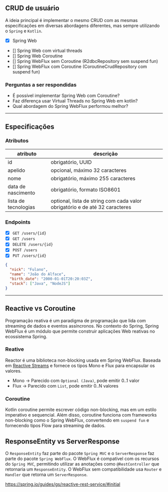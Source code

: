 ## CRUD de usuário

A ideia principal é implementar o mesmo CRUD com as mesmas especificações em diversas abordagens diferentes, 
mas sempre utilizando o `Spring` e `Kotlin`. 

- [x] Spring Web 
- [] Spring Web com virtual threads 
- [] Spring Web Coroutine 
- [] Spring WebFlux sem Coroutine (R2dbcRepository sem suspend fun)
- [] Spring WebFlux com Coroutine (CoroutineCrudRepository com suspend fun)

### Perguntas a ser respondidas

- É possível implementar Spring Web com Coroutine?
- Faz diferença usar Virtual Threads no Spring Web em kotlin?
- Qual abordagem do Spring WebFlux performou melhor? 

---

## Especificações 

### Atributos

| atributo             | descrição                                                                   |
|----------------------|-----------------------------------------------------------------------------|
| id                   | obrigatório, UUID                                                           |
| apelido              | opcional, máximo 32 caracteres                                              |
| nome                 | obrigatório, máximo 255 caracteres                                          |
| data de nascimento   | obrigatório, formato ISO8601                                                |
| lista de tecnologias | optional, lista de string com cada valor obrigatório e de até 32 caracteres |


### Endpoints

- [x] `GET /users/{id}`
- [x] `GET /users`
- [x] `DELETE /users/{id}`
- [x] `POST /users`
- [x] `PUT /users/{id}`

```json
{
  "nick": "Fulano",
  "name": "João do Alface",
  "birth_date": "2000-01-01T20:20:03Z",
  "stack": ["Java", "NodeJS"]
}
```

---

## Reactive vs Coroutine

Programação reativa é um paradigma de programação que lida com streaming de dados e eventos assíncronos.
No contexto do Spring, Spring WebFlux é um módulo que permite construir aplicações Web reativas no ecossistema Spring.

### Reative

Reactor é uma biblioteca non-blocking usada em Spring WebFlux. Baseada em [Reactive Streams](https://github.com/reactive-streams/reactive-streams-jvm) e fornece os tipos
Mono e Flux para encapsular os valores.

- Mono -> Parecido com `Optional (Java)`, pode emitir 0..1 valor 
- Flux -> Parecido com `List`, pode emitir 0..N valores

### Coroutine

Kotlin coroutine permite escrever código non-blocking, mas em um estilo imperativo e sequencial.
Além disso, coroutine funciona com frameworks non-blocking como o Spring WebFlux, convertendo em `suspend fun` e fornecendo
tipos Flow para streaming de dados. 

## ResponseEntity vs ServerResponse

O `ResponseEntity` faz parte do pacote `Spring MVC` e o `ServerResponse` faz parte do pacote `Spring WebFlux`.
O WebFlux é compatível com os recursos do `Spring MVC`, permitindo utilizar as anotações como `@RestController` que 
retornaria um `ResponseEntity`.
O WebFlux sem compatibilidade usa `Router` e `Handler` que retorna um `ServerResponse`.

https://spring.io/guides/gs/reactive-rest-service/#initial